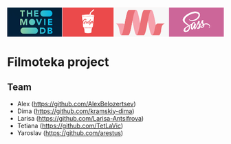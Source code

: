 ![Banner](./new-banner.png)

# Filmoteka project

## Team

- Alex (https://github.com/AlexBelozertsev)
- Dima (https://github.com/kramskiy-dima)
- Larisa (https://github.com/Larisa-Antsifrova)
- Tetiana (https://github.com/TetLaVic)
- Yaroslav (https://github.com/arestus)
